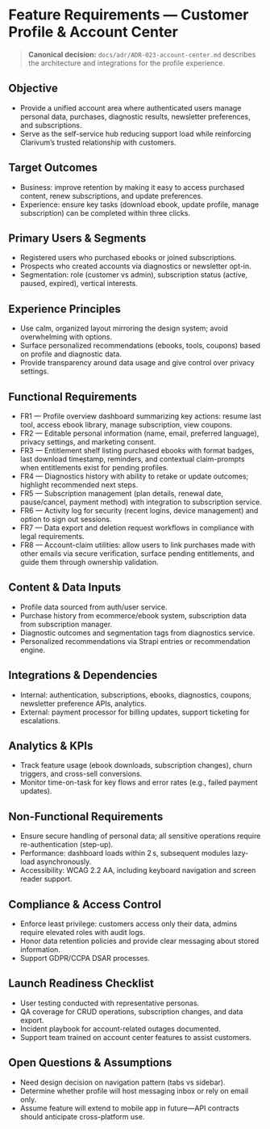 # Feature Requirements — Customer Profile & Account Center

> **Canonical decision:** `docs/adr/ADR-023-account-center.md` describes the architecture and integrations for the profile experience.

## Objective
- Provide a unified account area where authenticated users manage personal data, purchases, diagnostic results, newsletter preferences, and subscriptions.
- Serve as the self-service hub reducing support load while reinforcing Clarivum’s trusted relationship with customers.

## Target Outcomes
- Business: improve retention by making it easy to access purchased content, renew subscriptions, and update preferences.
- Experience: ensure key tasks (download ebook, update profile, manage subscription) can be completed within three clicks.

## Primary Users & Segments
- Registered users who purchased ebooks or joined subscriptions.
- Prospects who created accounts via diagnostics or newsletter opt-in.
- Segmentation: role (customer vs admin), subscription status (active, paused, expired), vertical interests.

## Experience Principles
- Use calm, organized layout mirroring the design system; avoid overwhelming with options.
- Surface personalized recommendations (ebooks, tools, coupons) based on profile and diagnostic data.
- Provide transparency around data usage and give control over privacy settings.

## Functional Requirements
- FR1 — Profile overview dashboard summarizing key actions: resume last tool, access ebook library, manage subscription, view coupons.
- FR2 — Editable personal information (name, email, preferred language), privacy settings, and marketing consent.
- FR3 — Entitlement shelf listing purchased ebooks with format badges, last download timestamp, reminders, and contextual claim-prompts when entitlements exist for pending profiles.
- FR4 — Diagnostics history with ability to retake or update outcomes; highlight recommended next steps.
- FR5 — Subscription management (plan details, renewal date, pause/cancel, payment method) with integration to subscription service.
- FR6 — Activity log for security (recent logins, device management) and option to sign out sessions.
- FR7 — Data export and deletion request workflows in compliance with legal requirements.
- FR8 — Account-claim utilities: allow users to link purchases made with other emails via secure verification, surface pending entitlements, and guide them through ownership validation.

## Content & Data Inputs
- Profile data sourced from auth/user service.
- Purchase history from ecommerce/ebook system, subscription data from subscription manager.
- Diagnostic outcomes and segmentation tags from diagnostics service.
- Personalized recommendations via Strapi entries or recommendation engine.

## Integrations & Dependencies
- Internal: authentication, subscriptions, ebooks, diagnostics, coupons, newsletter preference APIs, analytics.
- External: payment processor for billing updates, support ticketing for escalations.

## Analytics & KPIs
- Track feature usage (ebook downloads, subscription changes), churn triggers, and cross-sell conversions.
- Monitor time-on-task for key flows and error rates (e.g., failed payment updates).

## Non-Functional Requirements
- Ensure secure handling of personal data; all sensitive operations require re-authentication (step-up).
- Performance: dashboard loads within 2 s, subsequent modules lazy-load asynchronously.
- Accessibility: WCAG 2.2 AA, including keyboard navigation and screen reader support.

## Compliance & Access Control
- Enforce least privilege: customers access only their data, admins require elevated roles with audit logs.
- Honor data retention policies and provide clear messaging about stored information.
- Support GDPR/CCPA DSAR processes.

## Launch Readiness Checklist
- User testing conducted with representative personas.
- QA coverage for CRUD operations, subscription changes, and data export.
- Incident playbook for account-related outages documented.
- Support team trained on account center features to assist customers.

## Open Questions & Assumptions
- Need design decision on navigation pattern (tabs vs sidebar).
- Determine whether profile will host messaging inbox or rely on email only.
- Assume feature will extend to mobile app in future—API contracts should anticipate cross-platform use.

